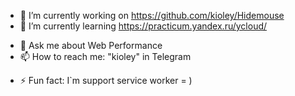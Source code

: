 - 🔭 I’m currently working on https://github.com/kioley/Hidemouse
- 🌱 I’m currently learning https://practicum.yandex.ru/ycloud/
<!--
- 👯 I’m looking to collaborate on ...
- 🤔 I’m looking for help with ...
-->
- 💬 Ask me about Web Performance
- 📫 How to reach me: "kioley" in Telegram
<!--
- 😄 Pronouns: ...
-->
- ⚡ Fun fact: I`m support service worker = )

